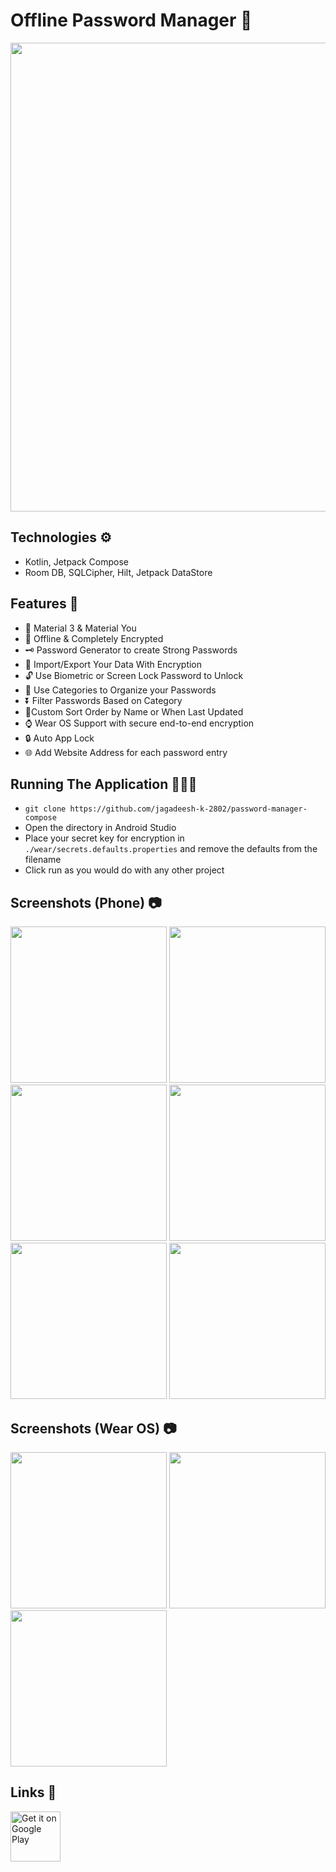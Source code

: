 # Offline Password Manager 🔑

<img src="https://github.com/user-attachments/assets/10cfbe69-bd33-4b99-a7b8-5249b9318347" width="750" />

## Technologies ⚙️

- Kotlin, Jetpack Compose
- Room DB, SQLCipher, Hilt, Jetpack DataStore

## Features 📲

- 🎨 Material 3 & Material You
- 🔐 Offline & Completely Encrypted 
- 🗝️ Password Generator to create Strong Passwords
- 💾 Import/Export Your Data With Encryption
- 🔓 Use Biometric or Screen Lock Password to Unlock
- 📂 Use Categories to Organize your Passwords
- ⏬ Filter Passwords Based on Category
- 📃Custom Sort Order by Name or When Last Updated
- ⌚ Wear OS Support with secure end-to-end encryption
- 🔒 Auto App Lock
- 🌐 Add Website Address for each password entry

## Running The Application 🧑🏻‍💻
- `git clone https://github.com/jagadeesh-k-2802/password-manager-compose`
- Open the directory in Android Studio
- Place your secret key for encryption in `./wear/secrets.defaults.properties` and remove the defaults from the filename
- Click run as you would do with any other project

## Screenshots (Phone) 📷

<img src="https://github.com/user-attachments/assets/1f4e673e-b660-48fb-a1b1-a4b6d17d7e62" width="250" />
<img src="https://github.com/user-attachments/assets/956057de-be55-4605-9f6e-33b0ef78d5e7" width="250" />
<img src="https://github.com/user-attachments/assets/3b74750c-0eee-40c7-9f6e-f793a3af989d" width="250" />
<img src="https://github.com/user-attachments/assets/2fdec55b-16a2-44dc-91aa-ef8b41d885c3" width="250" />
<img src="https://github.com/user-attachments/assets/373ffe96-0ec5-47bc-98be-1b162bc27559" width="250" />
<img src="https://github.com/user-attachments/assets/cb67d36a-cece-4031-b584-6dd29f287f6d" width="250" />

## Screenshots (Wear OS) 📷

<img src="https://github.com/user-attachments/assets/3b740650-8071-4423-a42b-0c41e3aff2eb" width="250" />
<img src="https://github.com/user-attachments/assets/e2ca4201-a30c-4236-ac64-2edfcbb06450" width="250" />
<img src="https://github.com/user-attachments/assets/60763b61-4ef5-4d86-b623-2036c169b7d5" width="250" />

## Links 🔗

<a href="https://play.google.com/store/apps/details?id=com.jackappsdev.password_manager" target="_blank">
    <img alt="Get it on Google Play" src="https://play.google.com/intl/en_us/badges/static/images/badges/en_badge_web_generic.png" height="80">
</a>

